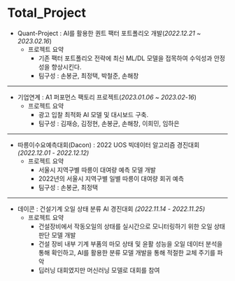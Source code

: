 # Total_Project


- Quant-Project : AI를 활용한 퀀트 팩터 포트폴리오 개발(*2022.12.21 ~ 2023.02.16*)
    - 프로젝트 요약
        - 기존 팩터 포트폴리오 전략에 최신 ML/DL 모델을 접목하여 수익성과 안정성을 향상시킨다.
        - 팀구성 : 손봉균, 최정택, 박철준, 손해창
---

- 기업연계 : A1 퍼포먼스 팩토리 프로젝트(*2023.01.06 ~ 2023.02-16*)
    - 프로젝트 요약
        - 광고 입찰 최적화 AI 모델 및 대시보드 구축.
        - 팀구성 : 김재승, 김정현, 손봉균, 손해창, 이희민, 임하은

---
- 따릉이수요예측대회(Dacon) : 2022 UOS 빅데이터 알고리즘 경진대회 *(2022.12.01 - 2022.12.12)*
    - 프로젝트 요약
        - 서울시 지역구별 따릉이 대여량 예측 모델 개발
        - 2022년의 서울시 지역구별 일별 따릉이 대여량 회귀 예측
        - 팀구성 : 손봉균, 최정택
---
- 데이콘 : 건설기계 오일 상태 분류 AI 경진대회 *(2022.11.14 - 2022.11.25)*
    - 프로젝트 요약
        - 건설장비에서 작동오일의 상태를 실시간으로 모니터링하기 위한 오일 상태 판단 모델 개발
        - 건설 장비 내부 기계 부품의 마모 상태 및 윤활 성능을 오일 데이터 분석을 통해 확인하고, AI를 활용한 분류 모델 개발을 통해 적절한 교체 주기를 파악
        - 딥러닝 대회였지만 머신러닝 모델로 대회를 참여
